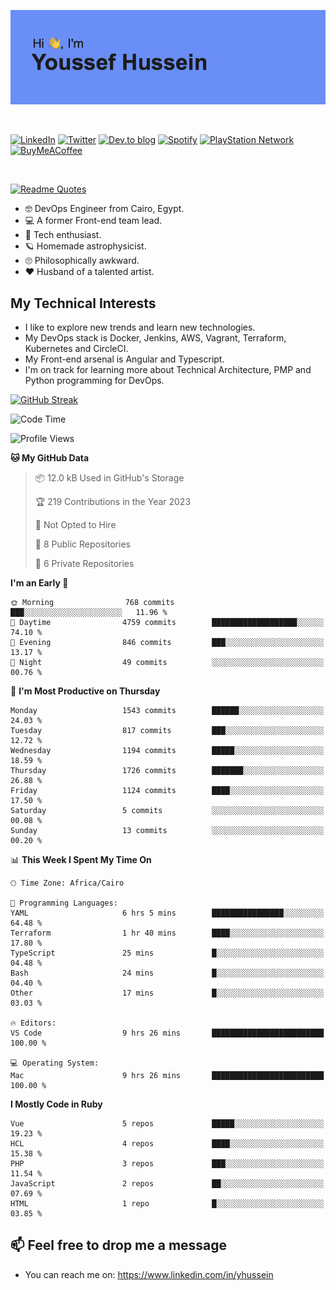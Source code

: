 [![Youssef's GitHub Banner](./assets/youssef-hussein.png)](https://github.com/yorki404)

</br>

[![LinkedIn](https://img.shields.io/badge/linkedin-%230077B5.svg?style=for-the-badge&logo=linkedin&logoColor=white)](https://www.linkedin.com/in/yhussein/)
[![Twitter](https://img.shields.io/badge/yorki404-%231DA1F2.svg?style=for-the-badge&logo=Twitter&logoColor=white)](https://twitter.com/yorki404)
[![Dev.to blog](https://img.shields.io/badge/dev.to-0A0A0A?style=for-the-badge&logo=dev.to&logoColor=white)](https://dev.to/yorki404)
[![Spotify](https://img.shields.io/badge/Spotify-1ED760?style=for-the-badge&logo=spotify&logoColor=white)](https://open.spotify.com/user/yorki404)
[![PlayStation Network](https://img.shields.io/badge/PSN-%230070D1.svg?style=for-the-badge&logo=Playstation&logoColor=white)](https://psnprofiles.com/yorki404)
[![BuyMeACoffee](https://img.shields.io/badge/Buy%20Me%20a%20Coffee-ffdd00?style=for-the-badge&logo=buy-me-a-coffee&logoColor=black)](https://www.buymeacoffee.com/Yorki404)

</br>

[![Readme Quotes](https://quotes-github-readme.vercel.app/api?type=horizontal&theme=dark)](https://github.com/piyushsuthar/github-readme-quotes)


- :nerd_face: DevOps Engineer from Cairo, Egypt.
- :computer: A former Front-end team lead.
- :satellite: Tech enthusiast.
- :ringed_planet: Homemade astrophysicist.
- :roll_eyes: Philosophically awkward.
- :heart: Husband of a talented artist.

## My Technical Interests

- I like to explore new trends and learn new technologies.
- My DevOps stack is Docker, Jenkins, AWS, Vagrant, Terraform, Kubernetes and CircleCI.
- My Front-end arsenal is Angular and Typescript.
- I'm on track for learning more about Technical Architecture, PMP and Python programming for DevOps.

[![GitHub Streak](https://github-readme-streak-stats.herokuapp.com/?user=yorki404&theme=dark)](https://git.io/streak-stats)

<!--START_SECTION:waka-->
![Code Time](http://img.shields.io/badge/Code%20Time-428%20hrs%2011%20mins-blue)

![Profile Views](http://img.shields.io/badge/Profile%20Views-2-blue)

**🐱 My GitHub Data** 

> 📦 12.0 kB Used in GitHub's Storage 
 > 
> 🏆 219 Contributions in the Year 2023
 > 
> 🚫 Not Opted to Hire
 > 
> 📜 8 Public Repositories 
 > 
> 🔑 6 Private Repositories 
 > 
**I'm an Early 🐤** 

```text
🌞 Morning                768 commits         ███░░░░░░░░░░░░░░░░░░░░░░   11.96 % 
🌆 Daytime                4759 commits        ███████████████████░░░░░░   74.10 % 
🌃 Evening                846 commits         ███░░░░░░░░░░░░░░░░░░░░░░   13.17 % 
🌙 Night                  49 commits          ░░░░░░░░░░░░░░░░░░░░░░░░░   00.76 % 
```
📅 **I'm Most Productive on Thursday** 

```text
Monday                   1543 commits        ██████░░░░░░░░░░░░░░░░░░░   24.03 % 
Tuesday                  817 commits         ███░░░░░░░░░░░░░░░░░░░░░░   12.72 % 
Wednesday                1194 commits        █████░░░░░░░░░░░░░░░░░░░░   18.59 % 
Thursday                 1726 commits        ███████░░░░░░░░░░░░░░░░░░   26.88 % 
Friday                   1124 commits        ████░░░░░░░░░░░░░░░░░░░░░   17.50 % 
Saturday                 5 commits           ░░░░░░░░░░░░░░░░░░░░░░░░░   00.08 % 
Sunday                   13 commits          ░░░░░░░░░░░░░░░░░░░░░░░░░   00.20 % 
```


📊 **This Week I Spent My Time On** 

```text
🕑︎ Time Zone: Africa/Cairo

💬 Programming Languages: 
YAML                     6 hrs 5 mins        ████████████████░░░░░░░░░   64.48 % 
Terraform                1 hr 40 mins        ████░░░░░░░░░░░░░░░░░░░░░   17.80 % 
TypeScript               25 mins             █░░░░░░░░░░░░░░░░░░░░░░░░   04.48 % 
Bash                     24 mins             █░░░░░░░░░░░░░░░░░░░░░░░░   04.40 % 
Other                    17 mins             █░░░░░░░░░░░░░░░░░░░░░░░░   03.03 % 

🔥 Editors: 
VS Code                  9 hrs 26 mins       █████████████████████████   100.00 % 

💻 Operating System: 
Mac                      9 hrs 26 mins       █████████████████████████   100.00 % 
```

**I Mostly Code in Ruby** 

```text
Vue                      5 repos             █████░░░░░░░░░░░░░░░░░░░░   19.23 % 
HCL                      4 repos             ████░░░░░░░░░░░░░░░░░░░░░   15.38 % 
PHP                      3 repos             ███░░░░░░░░░░░░░░░░░░░░░░   11.54 % 
JavaScript               2 repos             ██░░░░░░░░░░░░░░░░░░░░░░░   07.69 % 
HTML                     1 repo              █░░░░░░░░░░░░░░░░░░░░░░░░   03.85 % 
```




<!--END_SECTION:waka-->

## 📫 Feel free to drop me a message
- You can reach me on: https://www.linkedin.com/in/yhussein
